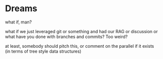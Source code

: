 # Dreams

what if, man?

what if we just leveraged git or something and had our RAG or discussion or what have you done with branches and commits? Too weird? 

at least, somebody should pitch this, or comment on the parallel if it exists (in terms of tree style data structures)

